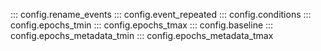 ::: config.rename_events
::: config.event_repeated
::: config.conditions
::: config.epochs_tmin
::: config.epochs_tmax
::: config.baseline
::: config.epochs_metadata_tmin
::: config.epochs_metadata_tmax
